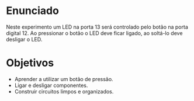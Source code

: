 # Enunciado
Neste experimento um LED na porta 13 será controlado pelo botão na porta digital 12. Ao pressionar o botão o LED deve ficar ligado, ao soltá-lo deve desligar o LED.

# Objetivos
- Aprender a utilizar um botão de pressão.
- Ligar e desligar componentes.
- Construir circuitos limpos e organizados.
